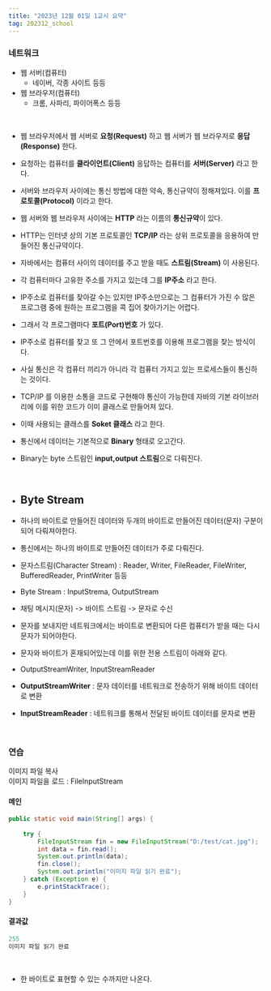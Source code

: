 ```yaml
---
title: "2023년 12월 01일 1교시 요약"
tag: 202312_school
---
```


### 네트워크

- 웹 서버(컴퓨터)
  - 네이버, 각종 사이트 등등
- 웹 브라우저(컴퓨터)
  - 크롬, 사파리, 파이어폭스 등등

<br>

- 웹 브라우저에서 웹 서버로 **요청(Request)** 하고 웹 서버가 웹 브라우저로 **응답(Response)** 한다.

- 요청하는 컴퓨터를 **클라이언트(Client)** 응답하는 컴퓨터를 **서버(Server)** 라고 한다.

- 서버와 브라우저 사이에는 통신 방법에 대한 약속, 통신규약이 정해져있다. 이를 **프로토콜(Protocol)** 이라고 한다. 
- 웹 서버와 웹 브라우저 사이에는 **HTTP** 라는 이름의 **통신규약**이 있다.
- HTTP는 인터넷 상의 기본 프로토콜인 **TCP/IP** 라는 상위 프로토콜을 응용하여 만들어진 통신규약이다.
- 자바에서는 컴퓨터 사이의 데이터를 주고 받을 때도 **스트림(Stream)** 이 사용된다.

- 각 컴퓨터마다 고유한 주소를 가지고 있는데 그를 **IP주소** 라고 한다.
- IP주소로 컴퓨터를 찾아갈 수는 있지만 IP주소만으로는 그 컴퓨터가 가진 수 많은 프로그램 중에 원하는 프로그램을 콕 집어 찾아가기는 어렵다.
- 그래서 각 프로그램마다 **포트(Port)번호** 가 있다.
- IP주소로 컴퓨터를 찾고 또 그 안에서 포트번호를 이용해 프로그램을 찾는 방식이다.
- 사실 통신은 각 컴퓨터 끼리가 아니라 각 컴퓨터 가지고 있는 프로세스들이 통신하는 것이다.

- TCP/IP 를 이용한 소통을 코드로 구현해야 통신이 가능한데 자바의 기본 라이브러리에 이를 위한 코드가 이미 클래스로 만들어져 있다. 
- 이때 사용되는 클래스를 **Soket 클래스** 라고 한다.

- 통신에서 데이터는 기본적으로 **Binary** 형태로 오고간다. 
- Binary는 byte 스트림인 **input,output 스트림**으로 다뤄진다.
  

<br>

- Byte Stream
    -
- 하나의 바이트로 만들어진 데이터와 두개의 바이트로 만들어진 데이터(문자) 구분이 되어 다뤄져야한다.
- 통신에서는 하나의 바이트로 만들어진 데이터가 주로 다뤄진다.

- 문자스트림(Character Stream) : Reader, Writer, FileReader, FileWriter, BufferedReader, PrintWriter 등등
- Byte Stream : InputStrema, OutputStream
- 채팅 메시지(문자) -> 바이트 스트림 -> 문자로 수신
- 문자를 보내지만 네트워크에서는 바이트로 변환되어 다른 컴퓨터가 받을 때는 다시 문자가 되어야한다.
- 문자와 바이트가 혼재되어있는데 이를 위한 전용 스트림이 아래와 같다.
- OutputStreamWriter, InputStreamReader
- **OutputStreamWriter** : 문자 데이터를 네트워크로 전송하기 위해 바이트 데이터로 변환
- **InputStreamReader** : 네트워크를 통해서 전달된 바이트 데이터를 문자로 변환

<br>


### 연습
이미지 파일 복사 <br>
이미지 파일을 로드 : FileInputStream <br>

#### 메인

```java
public static void main(String[] args) {
    
    try {
        FileInputStream fin = new FileInputStream("D:/test/cat.jpg");
        int data = fin.read();
        System.out.println(data);
        fin.close();
        System.out.println("이미지 파일 읽기 완료");
    } catch (Exception e) {
        e.printStackTrace();
    }
}
```

#### 결과값

```java
255
이미지 파일 읽기 완료
```

<br>

- 한 바이트로 표현할 수 있는 수까지만 나온다.